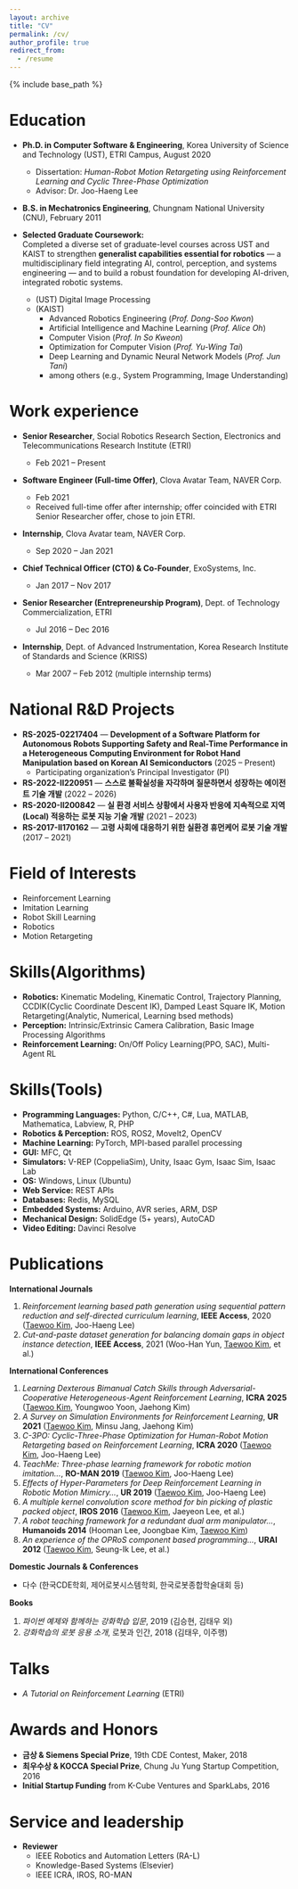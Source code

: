 ```yaml
---
layout: archive
title: "CV"
permalink: /cv/
author_profile: true
redirect_from:
  - /resume
---
```


{% include base_path %}

Education
======
* **Ph.D. in Computer Software & Engineering**, Korea University of Science and Technology (UST), ETRI Campus, August 2020  
  * Dissertation: *Human-Robot Motion Retargeting using Reinforcement Learning and Cyclic Three-Phase Optimization*  
  * Advisor: Dr. Joo-Haeng Lee

* **B.S. in Mechatronics Engineering**, Chungnam National University (CNU), February 2011


* **Selected Graduate Coursework:**  
  Completed a diverse set of graduate-level courses across UST and KAIST to strengthen **generalist capabilities essential for robotics** — a multidisciplinary field integrating AI, control, perception, and systems engineering — and to build a robust foundation for developing AI-driven, integrated robotic systems.  
  * (UST) Digital Image Processing  
  * (KAIST) 
    * Advanced Robotics Engineering (*Prof. Dong-Soo Kwon*)
    * Artificial Intelligence and Machine Learning (*Prof. Alice Oh*)
    * Computer Vision (*Prof. In So Kweon*)
    * Optimization for Computer Vision (*Prof. Yu-Wing Tai*) 
    * Deep Learning and Dynamic Neural Network Models (*Prof. Jun Tani*)
    * among others (e.g., System Programming, Image Understanding)

Work experience
======
* **Senior Researcher**, Social Robotics Research Section, Electronics and Telecommunications Research Institute (ETRI)  
  * Feb 2021 – Present

* **Software Engineer (Full-time Offer)**, Clova Avatar Team, NAVER Corp.  
  * Feb 2021  
  * Received full-time offer after internship; offer coincided with ETRI Senior Researcher offer, chose to join ETRI.

* **Internship**, Clova Avatar team, NAVER Corp.  
  * Sep 2020 – Jan 2021

* **Chief Technical Officer (CTO) & Co-Founder**, ExoSystems, Inc.  
  * Jan 2017 – Nov 2017

* **Senior Researcher (Entrepreneurship Program)**, Dept. of Technology Commercialization, ETRI  
  * Jul 2016 – Dec 2016

* **Internship**, Dept. of Advanced Instrumentation, Korea Research Institute of Standards and Science (KRISS)  
  * Mar 2007 – Feb 2012 (multiple internship terms)

National R&D Projects
======
* **RS-2025-02217404** — **Development of a Software Platform for Autonomous Robots Supporting Safety and Real-Time Performance in a Heterogeneous Computing Environment for Robot Hand Manipulation based on Korean AI Semiconductors** (2025 – Present)  
  * Participating organization’s Principal Investigator (PI)
* **RS-2022-II220951** — **스스로 불확실성을 자각하며 질문하면서 성장하는 에이전트 기술 개발** (2022 – 2026)
* **RS-2020-II200842** — **실 환경 서비스 상황에서 사용자 반응에 지속적으로 지역(Local) 적응하는 로봇 지능 기술 개발** (2021 – 2023)
* **RS-2017-II170162** — **고령 사회에 대응하기 위한 실환경 휴먼케어 로봇 기술 개발** (2017 – 2021)

Field of Interests
======
* Reinforcement Learning
* Imitation Learning
* Robot Skill Learning
* Robotics
* Motion Retargeting

Skills(Algorithms)
====== 
* **Robotics:** Kinematic Modeling, Kinematic Control, Trajectory Planning, CCDIK(Cyclic Coordinate Descent IK), Damped Least Square IK, Motion Retargeting(Analytic, Numerical, Learning bsed methods)
* **Perception:** Intrinsic/Extrinsic Camera Calibration, Basic Image Processing Algorithms
* **Reinforcement Learning:** On/Off Policy Learning(PPO, SAC), Multi-Agent RL

Skills(Tools)
======
* **Programming Languages:** Python, C/C++, C\#, Lua, MATLAB, Mathematica, Labview, R, PHP  
* **Robotics & Perception:** ROS, ROS2, MoveIt2, OpenCV  
* **Machine Learning:** PyTorch, MPI-based parallel processing  
* **GUI:** MFC, Qt  
* **Simulators:** V-REP (CoppeliaSim), Unity, Isaac Gym, Isaac Sim, Isaac Lab  
* **OS:** Windows, Linux (Ubuntu)  
* **Web Service:** REST APIs  
* **Databases:** Redis, MySQL  
* **Embedded Systems:** Arduino, AVR series, ARM, DSP  
* **Mechanical Design:** SolidEdge (5+ years), AutoCAD  
* **Video Editing:** Davinci Resolve

Publications
======
**International Journals**  
1. *Reinforcement learning based path generation using sequential pattern reduction and self-directed curriculum learning*, **IEEE Access**, 2020 (<u>Taewoo Kim</u>, Joo-Haeng Lee)  
2. *Cut-and-paste dataset generation for balancing domain gaps in object instance detection*, **IEEE Access**, 2021 (Woo-Han Yun, <u>Taewoo Kim</u>, et al.)

**International Conferences**  
1. *Learning Dexterous Bimanual Catch Skills through Adversarial-Cooperative Heterogeneous-Agent Reinforcement Learning*, **ICRA 2025** (<u>Taewoo Kim</u>, Youngwoo Yoon, Jaehong Kim)  
2. *A Survey on Simulation Environments for Reinforcement Learning*, **UR 2021** (<u>Taewoo Kim</u>, Minsu Jang, Jaehong Kim)  
3. *C-3PO: Cyclic-Three-Phase Optimization for Human-Robot Motion Retargeting based on Reinforcement Learning*, **ICRA 2020** (<u>Taewoo Kim</u>, Joo-Haeng Lee)  
4. *TeachMe: Three-phase learning framework for robotic motion imitation...*, **RO-MAN 2019** (<u>Taewoo Kim</u>, Joo-Haeng Lee)  
5. *Effects of Hyper-Parameters for Deep Reinforcement Learning in Robotic Motion Mimicry...*, **UR 2019** (<u>Taewoo Kim</u>, Joo-Haeng Lee)  
6. *A multiple kernel convolution score method for bin picking of plastic packed object*, **IROS 2016** (<u>Taewoo Kim</u>, Jaeyeon Lee, et al.)  
7. *A robot teaching framework for a redundant dual arm manipulator...*, **Humanoids 2014** (Hooman Lee, Joongbae Kim, <u>Taewoo Kim</u>)  
8. *An experience of the OPRoS component based programming...*, **URAI 2012** (<u>Taewoo Kim</u>, Seung-Ik Lee, et al.)

**Domestic Journals & Conferences**  
- 다수 (한국CDE학회, 제어로봇시스템학회, 한국로봇종합학술대회 등)

**Books**  
1. *파이썬 예제와 함께하는 강화학습 입문*, 2019 (김승현, 김태우 외)  
2. *강화학습의 로봇 응용 소개*, 로봇과 인간, 2018 (김태우, 이주행)

Talks
======
- *A Tutorial on Reinforcement Learning* (ETRI)

Awards and Honors
======
* **금상 & Siemens Special Prize**, 19th CDE Contest, Maker, 2018  
* **최우수상 & KOCCA Special Prize**, Chung Ju Yung Startup Competition, 2016  
* **Initial Startup Funding** from K-Cube Ventures and SparkLabs, 2016

Service and leadership
======
* **Reviewer**  
  - IEEE Robotics and Automation Letters (RA-L)  
  - Knowledge-Based Systems (Elsevier)  
  - IEEE ICRA, IROS, RO-MAN
